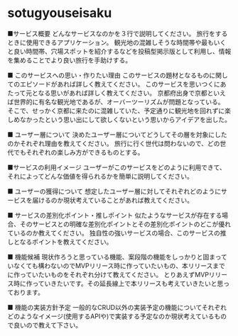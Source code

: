 # sotugyouseisaku
■サービス概要
どんなサービスなのかを３行で説明してください。
旅行をするときに使用できるアプリケーション。
観光地の混雑しそうな時間帯や最もいくと良い時間帯、穴場スポットを紹介するなどを投稿型掲示版として利用し、情報を集めることでより良い旅行を手助けする。


■ このサービスへの思い・作りたい理由
このサービスの題材となるものに関してのエピソードがあれば詳しく教えてください。
このサービスを思いつくにあたって元となる思いがあれば詳しく教えてください。
京都府出身で京都といえば世界的に有名な観光地であるが、オーバーツーリズムが問題となっている。
そこで、せっかく京都に来たのに混雑していた、予定通りに観光地を回れずに楽しめなかったという思い出にして欲しくないという思いからアイデアを出した。

■ ユーザー層について
決めたユーザー層についてどうしてその層を対象にしたのかそれぞれ理由を教えてください。
旅行に行く世代は問わないので、どの世代でもそれぞれの楽しみ方ができるものとする。

■サービスの利用イメージ
ユーザーがこのサービスをどのように利用できて、それによってどんな価値を得られるかを簡単に説明してください。

■ ユーザーの獲得について
想定したユーザー層に対してそれぞれどのようにサービスを届けるのか現状考えていることがあれば教えてください。

■ サービスの差別化ポイント・推しポイント
似たようなサービスが存在する場合、そのサービスとの明確な差別化ポイントとその差別化ポイントのどこが優れているのか教えてください。
独自性の強いサービスの場合、このサービスの推しとなるポイントを教えてください。

■ 機能候補
現状作ろうと思っている機能、案段階の機能をしっかりと固まっていなくても構わないのでMVPリリース時に作っていたいもの、本リリースまでに作っていたいものをそれぞれ分けて教えてください。
とりあえずMVPリリース時に作っていきたいです。その延長線上で本リリースも考えていきたいと思っております。

■ 機能の実装方針予定
一般的なCRUD以外の実装予定の機能についてそれぞれどのようなイメージ(使用するAPIや)で実装する予定なのか現状考えているもので良いので教えて下さい。
